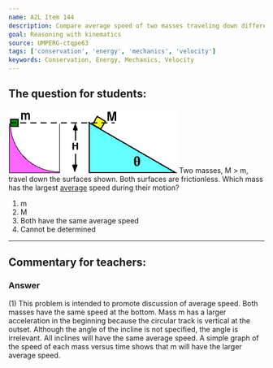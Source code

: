 ```yaml
---
name: A2L Item 144
description: Compare average speed of two masses traveling down different surfaces.
goal: Reasoning with kinematics
source: UMPERG-ctqpe63
tags: ['conservation', 'energy', 'mechanics', 'velocity']
keywords: Conservation, Energy, Mechanics, Velocity
---
```


## The question for students:

![Item144_fig1.gif](../images/Item144_fig1.gif) Two
masses, M > m, travel down the surfaces shown.  Both surfaces are
frictionless.  Which mass has the largest <u>average</u> speed during
their motion?

1. m
2. M
3. Both have the same average speed
4. Cannot be determined



<hr/>

## Commentary for teachers:

### Answer 

(1) This problem is intended to promote discussion of average
speed. Both masses have the same speed at the bottom. Mass m has a
larger acceleration in the beginning because the circular track is
vertical at the outset. Although the angle of the incline is not
specified, the angle is irrelevant. All inclines will have the same
average speed. A simple graph of the speed of each mass versus time
shows that m will have the larger average speed.
